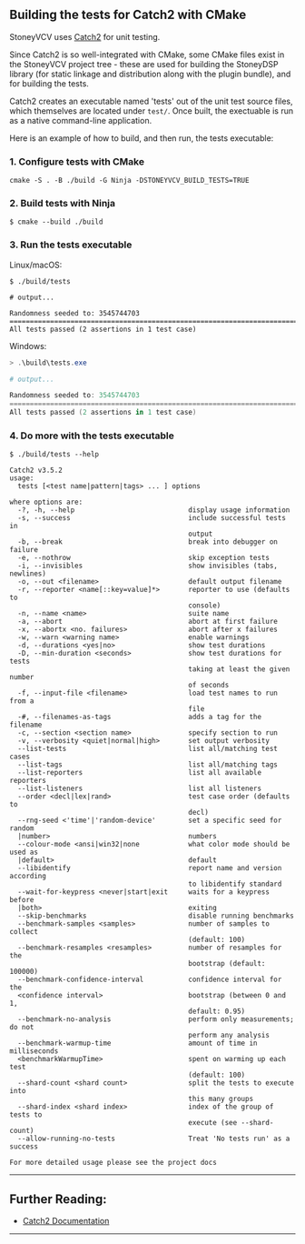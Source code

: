 ## Building the tests for Catch2 with CMake

StoneyVCV uses [Catch2](https://github.com/catch-org/Catch2) for unit testing.

Since Catch2 is so well-integrated with CMake, some CMake files exist in the StoneyVCV project tree - these are used for building the StoneyDSP library (for static linkage and distribution along with the plugin bundle), and for building the tests.

Catch2 creates an executable named 'tests' out of the unit test source files, which themselves are located under `test/`. Once built, the exectuable is run as a native command-line application.

Here is an example of how to build, and then run, the tests executable:

### 1. Configure tests with CMake

```shell
cmake -S . -B ./build -G Ninja -DSTONEYVCV_BUILD_TESTS=TRUE
```

### 2. Build tests with Ninja

```shell
$ cmake --build ./build
```

### 3. Run the tests executable

Linux/macOS:

```shell
$ ./build/tests

# output...

Randomness seeded to: 3545744703
===============================================================================
All tests passed (2 assertions in 1 test case)
```

Windows:

```powershell
> .\build\tests.exe

# output...

Randomness seeded to: 3545744703
===============================================================================
All tests passed (2 assertions in 1 test case)
```

### 4. Do more with the tests executable

```shell
$ ./build/tests --help

Catch2 v3.5.2
usage:
  tests [<test name|pattern|tags> ... ] options

where options are:
  -?, -h, --help                            display usage information
  -s, --success                             include successful tests in
                                            output
  -b, --break                               break into debugger on failure
  -e, --nothrow                             skip exception tests
  -i, --invisibles                          show invisibles (tabs, newlines)
  -o, --out <filename>                      default output filename
  -r, --reporter <name[::key=value]*>       reporter to use (defaults to
                                            console)
  -n, --name <name>                         suite name
  -a, --abort                               abort at first failure
  -x, --abortx <no. failures>               abort after x failures
  -w, --warn <warning name>                 enable warnings
  -d, --durations <yes|no>                  show test durations
  -D, --min-duration <seconds>              show test durations for tests
                                            taking at least the given number
                                            of seconds
  -f, --input-file <filename>               load test names to run from a
                                            file
  -#, --filenames-as-tags                   adds a tag for the filename
  -c, --section <section name>              specify section to run
  -v, --verbosity <quiet|normal|high>       set output verbosity
  --list-tests                              list all/matching test cases
  --list-tags                               list all/matching tags
  --list-reporters                          list all available reporters
  --list-listeners                          list all listeners
  --order <decl|lex|rand>                   test case order (defaults to
                                            decl)
  --rng-seed <'time'|'random-device'        set a specific seed for random
  |number>                                  numbers
  --colour-mode <ansi|win32|none            what color mode should be used as
  |default>                                 default
  --libidentify                             report name and version according
                                            to libidentify standard
  --wait-for-keypress <never|start|exit     waits for a keypress before
  |both>                                    exiting
  --skip-benchmarks                         disable running benchmarks
  --benchmark-samples <samples>             number of samples to collect
                                            (default: 100)
  --benchmark-resamples <resamples>         number of resamples for the
                                            bootstrap (default: 100000)
  --benchmark-confidence-interval           confidence interval for the
  <confidence interval>                     bootstrap (between 0 and 1,
                                            default: 0.95)
  --benchmark-no-analysis                   perform only measurements; do not
                                            perform any analysis
  --benchmark-warmup-time                   amount of time in milliseconds
  <benchmarkWarmupTime>                     spent on warming up each test
                                            (default: 100)
  --shard-count <shard count>               split the tests to execute into
                                            this many groups
  --shard-index <shard index>               index of the group of tests to
                                            execute (see --shard-count)
  --allow-running-no-tests                  Treat 'No tests run' as a success

For more detailed usage please see the project docs
```

---

## Further Reading:

- [Catch2 Documentation](https://github.com/catchorg/Catch2/blob/devel/docs/Readme.md)

---

